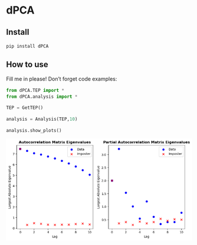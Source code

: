dPCA
================

<!-- WARNING: THIS FILE WAS AUTOGENERATED! DO NOT EDIT! -->

## Install

``` sh
pip install dPCA
```

## How to use

Fill me in please! Don’t forget code examples:

``` python
from dPCA.TEP import *
from dPCA.analysis import *
```

``` python
TEP = GetTEP()
```

``` python
analysis = Analysis(TEP,10)
```

``` python
analysis.show_plots()
```

![](index_files/figure-commonmark/cell-5-output-1.png)
